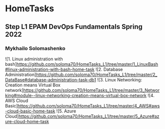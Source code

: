 # HomeTasks
## Step L1 EPAM DevOps Fundamentals Spring 2022
### Mykhailo Solomashenko
![1. Linux administration with bash]<https://github.com/soloma70/HomeTasks_L1/tree/master/1_LinuxBash#linux-administration-with-bash-home-task>
![2. Database Administration]<https://github.com/soloma70/HomeTasks_L1/tree/master/2_DataBase#database-administration-task-db1>
![3. Linux Networking: Creation means Virtual Box network]<https://github.com/soloma70/HomeTasks_L1/tree/master/3_Networking#module--linux-networking-creation-means-virtual-box-network>
![4. AWS Cloud Basic]<https://github.com/soloma70/HomeTasks_L1/tree/master/4_AWS#aws-cloud-basic-home-task>
![5. Azure Cloud]<https://github.com/soloma70/HomeTasks_L1/tree/master/5_Azure#azure-cloud-home-task>
